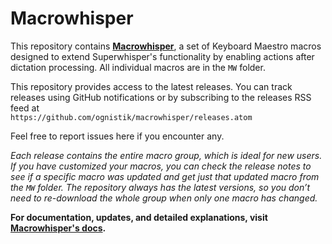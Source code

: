 # Macrowhisper

This repository contains **[Macrowhisper](https://by.afadingthought.com/macrowhisper)**, a set of Keyboard Maestro macros designed to extend Superwhisper's functionality by enabling actions after dictation processing. All individual macros are in the `MW` folder.

This repository provides access to the latest releases. You can track releases using GitHub notifications or by subscribing to the releases RSS feed at  
`https://github.com/ognistik/macrowhisper/releases.atom`

Feel free to report issues here if you encounter any.

*Each release contains the entire macro group, which is ideal for new users. If you have customized your macros, you can check the release notes to see if a specific macro was updated and get just that updated macro from the `MW` folder. The repository always has the latest versions, so you don’t need to re-download the whole group when only one macro has changed.*

**For documentation, updates, and detailed explanations, visit [Macrowhisper's docs](https://by.afadingthought.com/macrowhisper).**